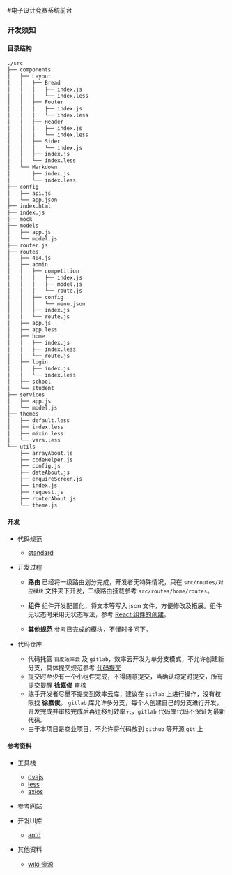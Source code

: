 #电子设计竞赛系统前台

### 开发须知

#### 目录结构

```bash
./src
├── components
│   ├── Layout
│   │   ├── Bread
│   │   │   ├── index.js
│   │   │   └── index.less
│   │   ├── Footer
│   │   │   ├── index.js
│   │   │   └── index.less
│   │   ├── Header
│   │   │   ├── index.js
│   │   │   └── index.less
│   │   ├── Sider
│   │   │   └── index.js
│   │   ├── index.js
│   │   └── index.less
│   └── Markdown
│       ├── index.js
│       └── index.less
├── config
│   ├── api.js
│   └── app.json
├── index.html
├── index.js
├── mock
├── models
│   ├── app.js
│   └── model.js
├── router.js
├── routes
│   ├── 404.js
│   ├── admin
│   │   ├── competition
│   │   │   ├── index.js
│   │   │   ├── model.js
│   │   │   └── route.js
│   │   ├── config
│   │   │   └── menu.json
│   │   ├── index.js
│   │   └── route.js
│   ├── app.js
│   ├── app.less
│   ├── home
│   │   ├── index.js
│   │   ├── index.less
│   │   └── route.js
│   ├── login
│   │   ├── index.js
│   │   └── index.less
│   ├── school
│   └── student
├── services
│   ├── app.js
│   └── model.js
├── themes
│   ├── default.less
│   ├── index.less
│   ├── mixin.less
│   └── vars.less
└── utils
    ├── arrayAbout.js
    ├── codeHelper.js
    ├── config.js
    ├── dateAbout.js
    ├── enquireScreen.js
    ├── index.js
    ├── request.js
    ├── routerAbout.js
    └── theme.js
```

#### 开发
+ 代码规范
	+ [standard](https://github.com/standard/standard/blob/master/docs/README-zhcn.md) 

+ 开发过程
	+ **路由** 已经将一级路由划分完成，开发者无特殊情况，只在 `src/routes/对应模块` 文件夹下开发，二级路由挂载参考 `src/routes/home/routes`。
	
	+ **组件** 组件开发配置化，将文本等写入 json 文件，方便修改及拓展。组件无状态时采用无状态写法，参考 [React 组件的创建](http://outxu.cn/note-react-01/)。
	
	+ **其他规范** 参考已完成的模块，不懂时多问下。
+ 代码仓库
	+ 代码托管 `百度效率云` 及 `gitlab`，效率云开发为单分支模式，不允许创建新分支，具体提交规范参考 [代码提交](http://wiki.hrsoft.net/docs/show/38)
	+ 提交时至少有一个小组件完成，不得随意提交，当确认稳定时提交，所有提交提醒 **徐嘉俊** 审核
	+ 练手开发者尽量不提交到效率云库，建议在 `gitlab` 上进行操作，没有权限找 **徐嘉俊**。 `gitlab` 库允许多分支，每个人创建自己的分支进行开发，开发完成并审核完成后再迁移到效率云，`gitlab` 代码库代码不保证为最新代码。
	+ 由于本项目是商业项目，不允许将代码放到 `github` 等开源 `git` 上
	 
#### 参考资料
+ 工具栈
	+ [dvajs](https://github.com/dvajs/dva)  
	+ [less](http://lesscss.cn/)
	+ [axios](https://github.com/mzabriskie/axios)
+ 参考网站

+ 开发UI库
	+ [antd](https://ant.design/docs/react/introduce-cn)
+ 其他资料
	+ [wiki 资源](http://wiki.hrsoft.net/docs/show/214)  